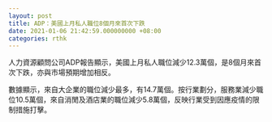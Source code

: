 ```yaml
---
layout: post
title: ADP：美國上月私人職位8個月來首次下跌
date: 2021-01-06 21:42:59.000000000 +08:00
categories: rthk
---
```


人力資源顧問公司ADP報告顯示，美國上月私人職位減少12.3萬個，是8個月來首次下跌，亦與市場預期增加相反。

數據顯示，來自大企業的職位減少最多，有14.7萬個。按行業劃分，服務業減少職位10.5萬個，來自消閒及酒店業的職位減少5.8萬個，反映行業受到因應疫情的限制措施打擊。
